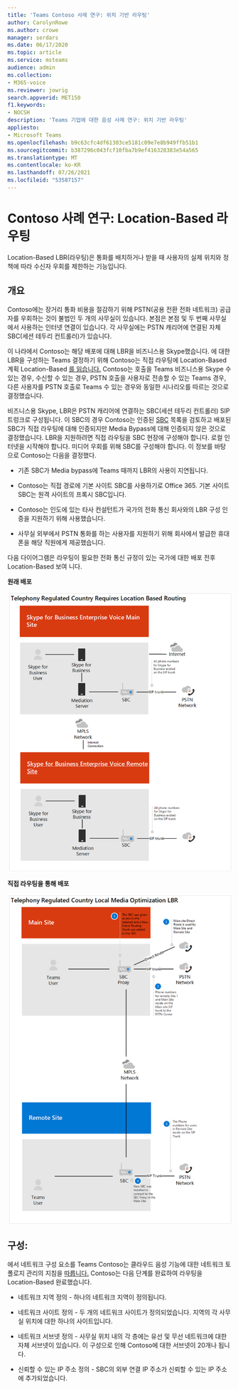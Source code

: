 ```yaml
---
title: 'Teams Contoso 사례 연구: 위치 기반 라우팅'
author: CarolynRowe
ms.author: crowe
manager: serdars
ms.date: 06/17/2020
ms.topic: article
ms.service: msteams
audience: admin
ms.collection:
- M365-voice
ms.reviewer: jowrig
search.appverid: MET150
f1.keywords:
- NOCSH
description: 'Teams 기업에 대한 음성 사례 연구: 위치 기반 라우팅'
appliesto:
- Microsoft Teams
ms.openlocfilehash: b9c63cfc4df61303ce5181c09e7e8b949ffb51b1
ms.sourcegitcommit: b387296c043fcf10fba7b9ef416328383e54a565
ms.translationtype: MT
ms.contentlocale: ko-KR
ms.lasthandoff: 07/26/2021
ms.locfileid: "53587157"
---
```

# <a name="contoso-case-study-location-based-routing"></a>Contoso 사례 연구: Location-Based 라우팅

Location-Based LBR(라우팅)은 통화를 배치하거나 받을 때 사용자의 실제 위치와 정책에 따라 수신자 우회를 제한하는 기능입니다.  

## <a name="overview"></a>개요

Contoso에는 장거리 통화 비용을 절감하기 위해 PSTN(공용 전환 전화 네트워크) 공급자를 우회하는 것이 불법인 두 개의 사무실이 있습니다. 본점은 본점 및 두 번째 사무실에서 사용하는 인터넷 연결이 있습니다. 각 사무실에는 PSTN 캐리어에 연결된 자체 SBC(세션 테두리 컨트롤러)가 있습니다.  
 
이 나라에서 Contoso는 해당 배포에 대해 LBR을 비즈니스용 Skype했습니다. 에 대한 LBR을 구성하는 Teams 결정하기 위해 Contoso는 직접 라우팅에 Location-Based 계획 Location-Based [를 읽습니다.](location-based-routing-plan.md) Contoso는 호출을 Teams 비즈니스용 Skype 수 있는 경우, 수신할 수 있는 경우, PSTN 호출을 사용자로 전송할 수 있는 Teams 경우, 다른 사용자를 PSTN 호출로 Teams 수 있는 경우와 동일한 시나리오를 따르는 것으로 결정했습니다.  

비즈니스용 Skype, LBR은 PSTN 캐리어에 연결하는 SBC(세션 테두리 컨트롤러) SIP 트렁크로 구성됩니다. 이 SBC의 경우 Contoso는 인증된 [SBC](direct-routing-border-controllers.md) 목록을 검토하고 배포된 SBC가 직접 라우팅에 대해 인증되지만 Media Bypass에 대해 인증되지 않은 것으로 결정했습니다. LBR을 지원하려면 직접 라우팅을 SBC 현장에 구성해야 합니다. 로컬 인터넷을 시작해야 합니다. 미디어 우회를 위해 SBC를 구성해야 합니다. 이 정보를 바탕으로 Contoso는 다음을 결정했다.

- 기존 SBC가 Media bypass에 Teams 때까지 LBR의 사용이 지연됩니다.   

- Contoso는 직접 경로에 기본 사이트 SBC를 사용하기로 Office 365.  기본 사이트 SBC는 원격 사이트의 프록시 SBC입니다.  

- Contoso는 인도에 있는 타사 컨설턴트가 국가의 전화 통신 회사와의 LBR 구성 인증을 지원하기 위해 사용했습니다.  

- 사무실 외부에서 PSTN 통화를 하는 사용자를 지원하기 위해 회사에서 발급한 휴대폰을 해당 직원에게 제공했습니다. 

다음 다이어그램은 라우팅이 필요한 전화 통신 규정이 있는 국가에 대한 배포 전후 Location-Based 보여 니다.

**원래 배포**

![상태 앞에 보여진 다이어그램입니다.](media/voice-case-study-5.png)

**직접 라우팅을 통해 배포**

![상태 전에 보여진 다이어그램 2.](media/voice-case-study-6.png)


## <a name="configuration"></a>구성: 

에서 네트워크 구성 요소를 Teams Contoso는 클라우드 음성 기능에 대한 네트워크 토폴로지 관리의 지침을 [따릅니다.](manage-your-network-topology.md) Contoso는 다음 단계를 완료하여 라우팅을 Location-Based 완료했습니다. 

- 네트워크 지역 정의 - 하나의 네트워크 지역이 정의됩니다. 

- 네트워크 사이트 정의 - 두 개의 네트워크 사이트가 정의되었습니다. 지역의 각 사무실 위치에 대한 하나의 사이트입니다.

- 네트워크 서브넷 정의 - 사무실 위치 내의 각 층에는 유선 및 무선 네트워크에 대한 자체 서브넷이 있습니다. 이 구성으로 인해 Contoso에 대한 서브넷이 20개나 됩니다. 

- 신뢰할 수 있는 IP 주소 정의 - SBC의 외부 연결 IP 주소가 신뢰할 수 있는 IP 주소에 추가되었습니다.  

